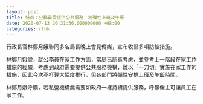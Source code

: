 ```yaml
---
layout: post
title: 特首：公務員需提供公共服務　將彈性上班及午飯
date: 2020-07-13 20:31:36.000000000 +08:00
categories: rthk
---
```


行政長官林鄭月娥聯同多名局長晚上會見傳媒，宣布收緊多項防控措施。

林鄭月娥說，就公務員在家工作方面，當局已認真考慮，並參考上一階段在家工作措施的經驗，考慮到政府需要提供公共服務機構，難以「一刀切」實施在家工作的措施，因此今次不打算大幅度推行，但各部門將彈性安排上班及午飯時間。

林鄭月娥呼籲，若私營機構無需要如政府一樣持續提供服務，呼籲僱主可讓員工在家工作。
